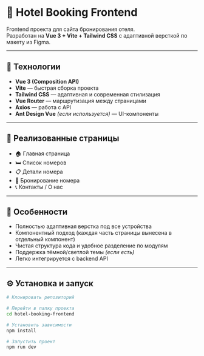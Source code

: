 # 🏨 Hotel Booking Frontend

Frontend проекта для сайта бронирования отеля.  
Разработан на **Vue 3 + Vite + Tailwind CSS** с адаптивной версткой по макету из Figma.

---

## 🚀 Технологии

- **Vue 3 (Composition API)**
- **Vite** — быстрая сборка проекта
- **Tailwind CSS** — адаптивная и современная стилизация
- **Vue Router** — маршрутизация между страницами
- **Axios** — работа с API
- **Ant Design Vue** _(если используется)_ — UI-компоненты

---

## 📄 Реализованные страницы

- 🏠 Главная страница
- 🛏️ Список номеров
- 📋 Детали номера
- 📅 Бронирование номера
- 📞 Контакты / О нас

---

## 🎨 Особенности

- Полностью адаптивная верстка под все устройства
- Компонентный подход (каждая часть страницы вынесена в отдельный компонент)
- Чистая структура кода и удобное разделение по модулям
- Поддержка тёмной/светлой темы _(если есть)_
- Легко интегрируется с backend API

---

## ⚙️ Установка и запуск

```bash
# Клонировать репозиторий

# Перейти в папку проекта
cd hotel-booking-frontend

# Установить зависимости
npm install

# Запустить проект
npm run dev
```
